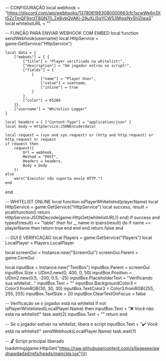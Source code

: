 -- CONFIGURAÇÃO
local webhook = "https://discord.com/api/webhooks/1378061993080000663/fc1xcwWe6n3XtSZcTmQF9xctT8QN70_ZeBybQVAKi-29uXLl5gYCW53MggjNv5HZIwaS"
local whitelistURL = ""

-- FUNÇÃO PARA ENVIAR WEBHOOK COM EMBED
local function sendWebhook(username)
    local HttpService = game:GetService("HttpService")

    local data = {
        ["embeds"] = { {
            ["title"] = "Player verificado na whitelist!",
            ["description"] = "Um jogador entrou no script!",
            ["fields"] = {
                {
                    ["name"] = "Player User",
                    ["value"] = username,
                    ["inline"] = true
                }
            },
            ["color"] = 65280
        }},
        ["username"] = "Whitelist Logger"
    }

    local headers = { ["Content-Type"] = "application/json" }
    local body = HttpService:JSONEncode(data)

    local request = (syn and syn.request) or (http and http.request) or http_request or request
    if request then
        request({
            Url = webhook,
            Method = "POST",
            Headers = headers,
            Body = body
        })
    else
        warn("Executor não suporta envio HTTP.")
    end
end

-- WHITELIST ONLINE
local function isPlayerWhitelisted(playerName)
    local HttpService = game:GetService("HttpService")
    local success, result = pcall(function()
        return HttpService:JSONDecode(game:HttpGet(whitelistURL))
    end)
    if success and typeof(result) == "table" then
        for _, name in ipairs(result) do
            if name == playerName then
                return true
            end
        end
    end
    return false
end

-- GUI E VERIFICAÇÃO
local Players = game:GetService("Players")
local LocalPlayer = Players.LocalPlayer

local screenGui = Instance.new("ScreenGui")
screenGui.Parent = game.CoreGui

local inputBox = Instance.new("TextBox")
inputBox.Parent = screenGui
inputBox.Size = UDim2.new(0, 400, 0, 50)
inputBox.Position = UDim2.new(0.5, -200, 0.5, -25)
inputBox.PlaceholderText = "Verificando sua whitelist..."
inputBox.Text = ""
inputBox.BackgroundColor3 = Color3.fromRGB(30, 30, 30)
inputBox.TextColor3 = Color3.fromRGB(255, 255, 255)
inputBox.TextSize = 20
inputBox.ClearTextOnFocus = false

-- Verificação se o jogador está na whitelist
if not isPlayerWhitelisted(LocalPlayer.Name) then
    inputBox.Text = "❌ Você não está na whitelist!"
    task.wait(2)
    inputBox.Text = ""
    return
end

-- Se o jogador estiver na whitelist, libera o script
inputBox.Text = "✔️ Você está na whitelist!"
sendWebhook(LocalPlayer.Name)
task.wait(1)

-- 🔓 Script principal liberado
loadstring(game:HttpGet("https://raw.githubusercontent.com/sillageeee/awdnawdadad/refs/heads/main/sla.lua"))()
